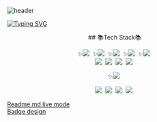 <!--
**withbbang/withbbang** is a ✨ _special_ ✨ repository because its `README.md` (this file) appears on your GitHub profile.
 
Here are some ideas to get you  started:

- 🔭 I’m currently working on ...
- 🌱 I’m currently learning ...
- 👯 I’m looking to collaborate on ...
- 🤔 I’m looking for help with ...
- 💬 Ask me about ...
- 📫 How to reach me: ...
-->
<!-- 헤더 -->
![header](https://capsule-render.vercel.app/api?type=waving&color=6994CDEE&text=&animation=twinkling&height=80)

[![Typing SVG](https://readme-typing-svg.demolab.com?font=Alkatra&weight=500&size=45&duration=4000&pause=3&color=6994CDEE&center=false&vCenter=false&multiline=true&repeat=true&width=1000&height=100&lines=Welcome+to+Jiho's+GitHub!👋)](https://git.io/typing-svg)

<div align=center>
  <!-- 테크 스택 -->
  ## 📚Tech Stack📚
  
  <!-- 프론트 -->
  ✨<img src="https://img.shields.io/badge/TS-3178C6?style=flat&logo=typescript&logoColor=white">&nbsp;
  ✨<img src="https://img.shields.io/badge/JS-F7DF1E?style=flat&logo=javascript&logoColor=white">&nbsp;
  ✨<img src="https://img.shields.io/badge/REACT-61DAFB?style=flat&logo=react&logoColor=white">&nbsp;
  ✨<img src="https://img.shields.io/badge/REDUX-764ABC?style=flat&logo=redux&logoColor=white">&nbsp;
  ✨<img src="https://img.shields.io/badge/REDUXSAGA-999999?style=flat&logo=reduxsaga&logoColor=white">&nbsp;
  <br/>
  <img src="https://img.shields.io/badge/WEBPACK-8DD6F9?style=flat&logo=webpack&logoColor=white">&nbsp;
  <img src="https://img.shields.io/badge/BABEL-F9DC3E?style=flat&logo=babel&logoColor=white">&nbsp;
  <img src="https://img.shields.io/badge/CSS-1572B6?style=flat&logo=css3&logoColor=white">&nbsp;
  <img src="https://img.shields.io/badge/SASS-CC6699?style=flat&logo=sass&logoColor=white">&nbsp;
  <br/>
  
  <!-- 백 -->
  ✨<img src="https://img.shields.io/badge/EXPRESS-000000?style=flat&logo=express&logoColor=white">&nbsp;
  <br/>
  
  <!-- 환경, DB -->
  <img src="https://img.shields.io/badge/NODE-339933?style=flat&logo=nodedotjs&logoColor=white">&nbsp;
  <img src="https://img.shields.io/badge/ORACLE-F80000?style=flat&logo=oracle&logoColor=white">&nbsp;
  <img src="https://img.shields.io/badge/MYSQL-4479A1?style=flat&logo=mysql&logoColor=white">&nbsp;
  <img src="https://img.shields.io/badge/FIREBASE-FFCA28?style=flat&logo=firebase&logoColor=white">&nbsp;
  <br/>
</div>

[Readme.md live mode](https://dillinger.io/)<br/>
[Badge design](https://simpleicons.org/)
